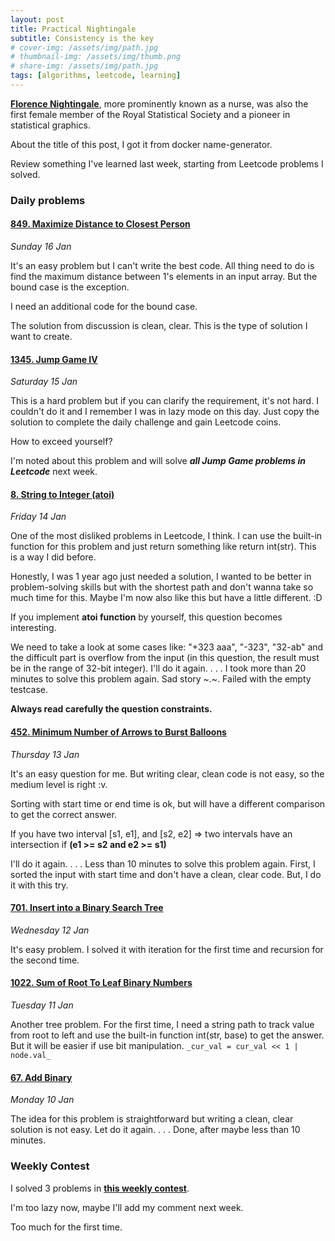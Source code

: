 ```yaml
---
layout: post
title: Practical Nightingale
subtitle: Consistency is the key
# cover-img: /assets/img/path.jpg
# thumbnail-img: /assets/img/thumb.png
# share-img: /assets/img/path.jpg
tags: [algorithms, leetcode, learning]
---
```


[**Florence Nightingale**](https://en.wikipedia.org/wiki/Florence_Nightingale#Statistics_and_sanitary_reform), more prominently known as a nurse, was also the first female member of the Royal Statistical Society and a pioneer in statistical graphics.

About the title of this post, I got it from docker name-generator.

Review something I've learned last week, starting from Leetcode problems I solved.

### Daily problems

#### [849. Maximize Distance to Closest Person](https://leetcode.com/problems/maximize-distance-to-closest-person/)

_Sunday 16 Jan_

It's an easy problem but I can't write the best code. All thing need to do is find the maximum distance between 1's elements in an input array. But the bound case is the exception. 

I need an additional code for the bound case. 

The solution from discussion is clean, clear. This is the type of solution I want to create.


#### [1345. Jump Game IV](https://leetcode.com/problems/jump-game-iv/)

_Saturday 15 Jan_

This is a hard problem but if you can clarify the requirement, it's not hard. I couldn't do it and I remember I was in lazy mode on this day. Just copy the solution to complete the daily challenge and gain Leetcode coins. 

How to exceed yourself?

I'm noted about this problem and will solve **_all Jump Game problems in Leetcode_** next week.


#### [8. String to Integer (atoi)](https://leetcode.com/problems/string-to-integer-atoi/)

_Friday 14 Jan_

One of the most disliked problems in Leetcode, I think. I can use the built-in function for this problem and just return something like return int(str). This is a way I did before. 

Honestly, I was 1 year ago just needed a solution, I wanted to be better in problem-solving skills but with the shortest path and don't wanna take so much time for this. Maybe I'm now also like this but have a little different. :D

If you implement **atoi function** by yourself, this question becomes interesting.

We need to take a look at some cases like: "+323 aaa", "-323", "32-ab" and the difficult part is overflow from the input (in this question, the result must be in the range of 32-bit integer). I'll do it again.
.
.
.
I took more than 20 minutes to solve this problem again. Sad story ~.~. Failed with the empty testcase. 

**Always read carefully the question constraints.**


#### [452. Minimum Number of Arrows to Burst Balloons](https://leetcode.com/problems/minimum-number-of-arrows-to-burst-balloons/)

_Thursday 13 Jan_

It's an easy question for me. But writing clear, clean code is not easy, so the medium level is right :v. 

Sorting with start time or end time is ok, but will have a different comparison to get the correct answer.

If you have two interval [s1, e1], and [s2, e2] => two intervals have an intersection if **(e1 >= s2 and e2 >= s1)**

I'll do it again.
.
.
.
Less than 10 minutes to solve this problem again. First, I sorted the input with start time and don't have a clean, clear code. But, I do it with this try.


#### [701. Insert into a Binary Search Tree](https://leetcode.com/problems/insert-into-a-binary-search-tree/)

_Wednesday 12 Jan_

It's easy problem. I solved it with iteration for the first time and recursion for the second time. 


#### [1022. Sum of Root To Leaf Binary Numbers](https://leetcode.com/problems/sum-of-root-to-leaf-binary-numbers/)

_Tuesday 11 Jan_

Another tree problem. For the first time, I need a string path to track value from root to left and use the built-in function int(str, base) to get the answer. But it will be easier if use bit manipulation. `_cur_val = cur_val << 1 | node.val_`


#### [67. Add Binary](https://leetcode.com/problems/add-binary/)

_Monday 10 Jan_

The idea for this problem is straightforward but writing a clean, clear solution is not easy. 
Let do it again.
. 
.
.
Done, after maybe less than 10 minutes. 


### Weekly Contest

I solved 3 problems in [**this weekly contest**](https://leetcode.com/contest/weekly-contest-276).

I'm too lazy now, maybe I'll add my comment next week. 

Too much for the first time.